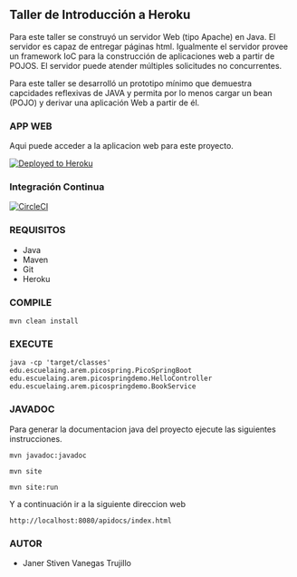 ## Taller de Introducción a Heroku

Para este taller se construyó un servidor Web (tipo Apache) en Java. El servidor es capaz de entregar páginas html. Igualmente el servidor provee un framework IoC para la construcción de aplicaciones web a partir de POJOS. El servidor puede atender múltiples solicitudes no concurrentes.

Para este taller se desarrolló un prototipo mínimo que demuestra capcidades reflexivas de JAVA y permita por lo menos cargar un bean (POJO) y derivar una aplicación Web a partir de él.

### APP WEB
Aqui puede acceder a la aplicacion web para este proyecto.

[![Deployed to Heroku](https://www.herokucdn.com/deploy/button.png)](https://safe-meadow-39595.herokuapp.com/springapp/hello)

### Integración Continua

[![CircleCI](https://circleci.com/gh/StivenVanegas/AREP-TALLER4.svg?style=svg)](https://app.circleci.com/pipelines/github/StivenVanegas/AREP-TALLER4)

### REQUISITOS
* Java
* Maven
* Git
* Heroku

### COMPILE

   `mvn clean install`

### EXECUTE

`java -cp 'target/classes' edu.escuelaing.arem.picospring.PicoSpringBoot edu.escuelaing.arem.picospringdemo.HelloController edu.escuelaing.arem.picospringdemo.BookService`

### JAVADOC

Para generar la documentacion java del proyecto ejecute las siguientes instrucciones.

`mvn javadoc:javadoc`

`mvn site`

`mvn site:run`

Y a continuación ir a la siguiente direccion web

`http://localhost:8080/apidocs/index.html`

### AUTOR
* Janer Stiven Vanegas Trujillo